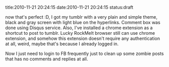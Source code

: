 title:2010-11-21 20:24:15
date:2010-11-21 20:24:15
status:draft

<p>now that's perfect :D, I got my tumblr with a very plain and simple theme, black and gray screen with light blue on the hyperlinks. Comment box was done using Disqus service. Also, I've installed a chrome extension as a shortcut to post to tumblr. Lucky RockMelt browser still can use chrome extension, and somehow this extension doesn't require any authentication at all, weird, maybe that's because I already logged in.</p>&#13;
<p>Now I just need to login to FB frequently just to clean up some zombie posts that has no comments and replies at all.</p> 